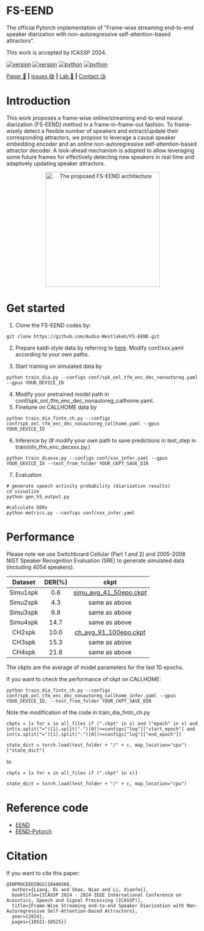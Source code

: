 # FS-EEND

The official Pytorch implementation of "Frame-wise streaming end-to-end speaker diarization with non-autoregressive self-attention-based attractors".

This work is accepted by ICASSP 2024.

<div>
    </p>
    <a href="https://github.com/Audio-WestlakeU/FS-EEND/"><img src="https://img.shields.io/badge/Platform-linux-lightgrey" alt="version"></a>
    <a href="https://github.com/Audio-WestlakeU/FS-EEND/"><img src="https://img.shields.io/badge/Python-3.9-orange" alt="version"></a>
    <a href="https://github.com/Audio-WestlakeU/FS-EEND/"><img src="https://img.shields.io/badge/PyTorch-1.13-brightgreen" alt="python"></a>
    <a href="https://github.com/Audio-WestlakeU/FS-EEND/"><img src="https://img.shields.io/badge/PyTorchLightning-1.8-yellow" alt="python"></a>
</div>

[Paper :star_struck:](https://arxiv.org/abs/2309.13916) **|** [Issues :sweat_smile:](https://github.com/Audio-WestlakeU/FS-EEND/issues)
 **|** [Lab :hear_no_evil:](https://github.com/Audio-WestlakeU) **|** [Contact :kissing_heart:](liangdi@westlake.edu.cn)

# Introduction

This work proposes a frame-wise online/streaming end-to-end neural diarization (FS-EEND) method in a frame-in-frame-out fashion. To frame-wisely detect a flexible number of speakers and extract/update their corresponding attractors, we propose to leverage a causal speaker embedding encoder and an online non-autoregressive self-attention-based attractor decoder. A look-ahead mechanism is adopted to allow leveraging some future frames for effectively detecting new speakers in real time and adaptively updating speaker attractors.

<div align="center">
<image src="/utlis/arch.png"  width="300" alt="The proposed FS-EEND architecture" />
</div>

# Get started
1. Clone the FS-EEND codes by:

```
git clone https://github.com/Audio-WestlakeU/FS-EEND.git
```

2. Prepare kaldi-style data by referring to [here](https://github.com/hitachi-speech/EEND/blob/master/egs/callhome/v1/run_prepare_shared.sh). Modify conf/xxx.yaml according to your own paths.

3. Start training on simulated data by

```
python train_dia.py --configs conf/spk_onl_tfm_enc_dec_nonautoreg.yaml --gpus YOUR_DEVICE_ID
```

4. Modify your pretrained model path in conf/spk_onl_tfm_enc_dec_nonautoreg_callhome.yaml.
5. Finetune on CALLHOME data by
```
python train_dia_fintn_ch.py --configs conf/spk_onl_tfm_enc_dec_nonautoreg_callhome.yaml --gpus YOUR_DEVICE_ID
```
6. Inference by (# modify your own path to save predictions in test_step in train/oln_tfm_enc_decxxx.py.)
```
python train_diaxxx.py --configs conf/xxx_infer.yaml --gpus YOUR_DEVICE_ID --test_from_folder YOUR_CKPT_SAVE_DIR
```
7. Evaluation
 ```
# generate speech activity probability (diarization results)
cd visualize
python gen_h5_output.py

#calculate DERs
python metrics.py --configs conf/xxx_infer.yaml
```

# Performance
Please note we use Switchboard Cellular (Part 1 and 2) and 2005-2008 NIST Speaker Recognition Evaluation (SRE) to generate simulated data (including 4054 speakers).

| Dataset | DER(%) |ckpt|
| :--------: | :--: | :--: | 
| Simu1spk | 0.6 | [simu_avg_41_50epo.ckpt](https://drive.google.com/file/d/1JYr1zOxsHwQxIk9W4vwxzUfJFtaTQ02q/view?usp=sharing) |
| Simu2spk | 4.3 | same as above |
| Simu3spk | 9.8 | same as above |
| Simu4spk | 14.7 | same as above |
| CH2spk | 10.0 | [ch_avg_91_100epo.ckpt](https://drive.google.com/file/d/1i1Ow9IfPSwBRyRazY8-VX3z4ngDvSwx6/view?usp=sharing) |
| CH3spk | 15.3 | same as above |
| CH4spk | 21.8 | same as above |

The ckpts are the average of model parameters for the last 10 epochs.

If you want to check the performance of ckpt on CALLHOME:
```
python train_dia_fintn_ch.py --configs conf/spk_onl_tfm_enc_dec_nonautoreg_callhome_infer.yaml --gpus YOUR_DEVICE_ID, --test_from_folder YOUR_CKPT_SAVE_DIR
```
Note the modification of the code in train_dia_fintn_ch.py
```
ckpts = [x for x in all_files if (".ckpt" in x) and ("epoch" in x) and int(x.split("=")[1].split("-")[0])>=configs["log"]["start_epoch"] and int(x.split("=")[1].split("-")[0])<=configs["log"]["end_epoch"]]

state_dict = torch.load(test_folder + "/" + c, map_location="cpu")["state_dict"]
```
to
```
ckpts = [x for x in all_files if (".ckpt" in x)]

state_dict = torch.load(test_folder + "/" + c, map_location="cpu")
```

# Reference code
- <a href="https://github.com/hitachi-speech/EEND" target="_blank">EEND</a> 
- <a href="https://github.com/Xflick/EEND_PyTorch" target="_blank">EEND-Pytorch</a>

# Citation

If you want to cite this paper:

```
@INPROCEEDINGS{10446568,
  author={Liang, Di and Shao, Nian and Li, Xiaofei},
  booktitle={ICASSP 2024 - 2024 IEEE International Conference on Acoustics, Speech and Signal Processing (ICASSP)}, 
  title={Frame-Wise Streaming end-to-end Speaker Diarization with Non-Autoregressive Self-Attention-Based Attractors}, 
  year={2024},
  pages={10521-10525}}
```
